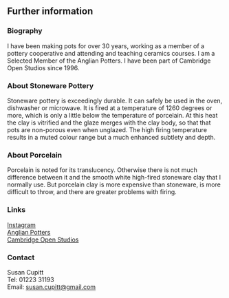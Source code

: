 ---
---

## Further information

### Biography

I have been making pots for over 30 years, working as a member of a pottery
cooperative and attending and teaching ceramics courses. I am a Selected
Member of the Anglian Potters. I have been part of Cambridge Open Studios
since 1996.

### About Stoneware Pottery

Stoneware pottery is exceedingly durable. It can safely be used in the oven,
dishwasher or microwave. It is fired at a temperature of 1260 degrees or
more, which is only a little below the temperature of porcelain. At this
heat the clay is vitrified and the glaze merges with the clay body, so that
that pots are non-porous even when unglazed. The high firing temperature
results in a muted colour range but a much enhanced subtlety and depth.

### About Porcelain

Porcelain is noted for its translucency. Otherwise there is not much
difference between it and the smooth white high-fired stoneware clay that I
normally use. But porcelain clay is more expensive than stoneware, is more
difficult to throw, and there are greater problems with firing.

### Links

[Instagram](https://www.instagram.com/susan.cupitt)<br/>
[Anglian Potters](http://www.anglianpotters.org.uk)<br/>
[Cambridge Open Studios](http://www.camopenstudios.co.uk)<br/>

### Contact

Susan Cupitt<br/>
Tel: 01223 31193<br/>
Email: [susan.cupitt@gmail.com](mailto:susan.cupitt@gmail.com)

